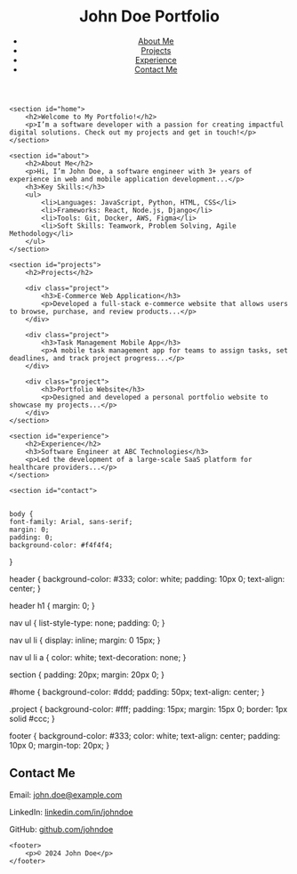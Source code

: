 <!DOCTYPE html>
<html lang="en">
<head>
    <meta charset="UTF-8">
    <meta name="viewport" content="width=device-width, initial-scale=1.0">
    <meta http-equiv="X-UA-Compatible" content="ie=edge">
    <title>John Doe Portfolio</title>
    <link rel="stylesheet" href="styles.css">
</head>
<body>
    <header>
        <h1>John Doe Portfolio</h1>
        <nav>
            <ul>
                <li><a href="#about">About Me</a></li>
                <li><a href="#projects">Projects</a></li>
                <li><a href="#experience">Experience</a></li>
                <li><a href="#contact">Contact Me</a></li>
            </ul>
        </nav>
    </header>

    <section id="home">
        <h2>Welcome to My Portfolio!</h2>
        <p>I’m a software developer with a passion for creating impactful digital solutions. Check out my projects and get in touch!</p>
    </section>

    <section id="about">
        <h2>About Me</h2>
        <p>Hi, I’m John Doe, a software engineer with 3+ years of experience in web and mobile application development...</p>
        <h3>Key Skills:</h3>
        <ul>
            <li>Languages: JavaScript, Python, HTML, CSS</li>
            <li>Frameworks: React, Node.js, Django</li>
            <li>Tools: Git, Docker, AWS, Figma</li>
            <li>Soft Skills: Teamwork, Problem Solving, Agile Methodology</li>
        </ul>
    </section>

    <section id="projects">
        <h2>Projects</h2>

        <div class="project">
            <h3>E-Commerce Web Application</h3>
            <p>Developed a full-stack e-commerce website that allows users to browse, purchase, and review products...</p>
        </div>

        <div class="project">
            <h3>Task Management Mobile App</h3>
            <p>A mobile task management app for teams to assign tasks, set deadlines, and track project progress...</p>
        </div>

        <div class="project">
            <h3>Portfolio Website</h3>
            <p>Designed and developed a personal portfolio website to showcase my projects...</p>
        </div>
    </section>

    <section id="experience">
        <h2>Experience</h2>
        <h3>Software Engineer at ABC Technologies</h3>
        <p>Led the development of a large-scale SaaS platform for healthcare providers...</p>
    </section>

    <section id="contact">


    body {
    font-family: Arial, sans-serif;
    margin: 0;
    padding: 0;
    background-color: #f4f4f4;
}

header {
    background-color: #333;
    color: white;
    padding: 10px 0;
    text-align: center;
}

header h1 {
    margin: 0;
}

nav ul {
    list-style-type: none;
    padding: 0;
}

nav ul li {
    display: inline;
    margin: 0 15px;
}

nav ul li a {
    color: white;
    text-decoration: none;
}

section {
    padding: 20px;
    margin: 20px 0;
}

#home {
    background-color: #ddd;
    padding: 50px;
    text-align: center;
}

.project {
    background-color: #fff;
    padding: 15px;
    margin: 15px 0;
    border: 1px solid #ccc;
}

footer {
    background-color: #333;
    color: white;
    text-align: center;
    padding: 10px 0;
    margin-top: 20px;
}
        <h2>Contact Me</h2>
        <p>Email: john.doe@example.com</p>
        <p>LinkedIn: <a href="#">linkedin.com/in/johndoe</a></p>
        <p>GitHub: <a href="#">github.com/johndoe</a></p>
    </section>

    <footer>
        <p>© 2024 John Doe</p>
    </footer>
</body>
</html>
